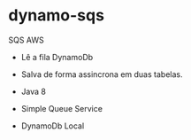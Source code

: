 # dynamo-sqs

SQS AWS 
  - Lê a fila
 DynamoDb 
  - Salva de forma assincrona em duas tabelas. 


- Java 8
- Simple Queue Service
- DynamoDb Local


